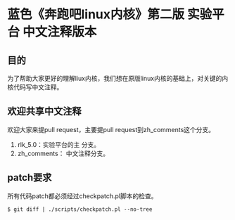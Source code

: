 # 蓝色《奔跑吧linux内核》第二版 实验平台 中文注释版本

## 目的
为了帮助大家更好的理解liux内核，我们想在原版linux内核的基础上，对关键的内核代码写中文注释。

## 欢迎共享中文注释

欢迎大家来提pull request，主要提pull request到zh_comments这个分支。

1. rlk_5.0：实验平台的主 分支。
2. zh_comments： 中文注释分支。

## patch要求

所有代码patch都必须经过checkpatch.pl脚本的检查。
```
$ git diff | ./scripts/checkpatch.pl --no-tree
```
